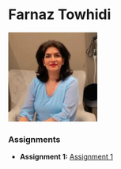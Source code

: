 # Farnaz Towhidi 
<img src="./assets/farnazTowhidi.jpeg" style="width:180px"/>

### Assignments 
- **Assignment 1:** [Assignment 1](./Assignments/Assignment_Html.pdf)


